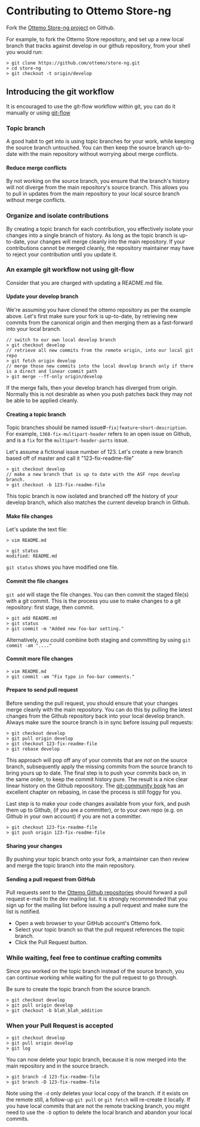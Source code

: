 # Contributing to Ottemo Store-ng

Fork the [Ottemo Store-ng project](http://github.com/ottemo/store-ng) on Github.

For example, to fork the Ottemo Store repository, and set up a new local branch that tracks against develop in our github repository, from your shell you would run:

    > git clone https://github.com/ottemo/store-ng.git
    > cd store-ng
    > git checkout -t origin/develop

## Introducing the git workflow

It is encouraged to use the git-flow workflow within git, you can do it manually or using [git-flow](http://nvie.com/posts/a-successful-git-branching-model)

### Topic branch

A good habit to get into is using topic branches for your work, while keeping the source branch untouched. You can then keep the source branch up-to-date with the main repository without worrying about merge conflicts.

#### Reduce merge conflicts

By not working on the source branch, you ensure that the branch's history will not diverge from the main repository's source branch. This allows you to pull in updates from the main repository to your local source branch without merge conflicts.

### Organize and isolate contributions

By creating a topic branch for each contribution, you effectively isolate your changes into a single branch of history. As long as the topic branch is up-to-date, your changes will merge cleanly into the main repository. If your contributions cannot be merged cleanly, the repository maintainer may have to reject your contribution until you update it.

### An example git workflow not using git-flow

Consider that you are charged with updating a README.md file.

#### Update your develop branch

We're assuming you have cloned the ottemo repository as per the example above. Let's first make sure your fork is up-to-date, by retrieving new commits from the canonical origin and then merging them as a fast-forward into your local branch.


    // switch to our own local develop branch
    > git checkout develop
    // retrieve all new commits from the remote origin, into our local git repo
    > git fetch origin develop
    // merge those new commits into the local develop branch only if there is a direct and linear commit path
    > git merge --ff-only origin/develop

If the merge fails, then your develop branch has diverged from origin. Normally this is not desirable as when you push patches back they may not be able to be applied cleanly.

#### Creating a topic branch

Topic branches should be named issue#-`fix|feature`-`short-description`. For example, `1368-fix-multipart-header` refers to an open issue on Github, and is a `fix` for the `multipart-header-parts` issue.

Let's assume a fictional issue number of 123.  Let's create a new branch based off of master and call it "123-fix-readme-file"

    > git checkout develop
    // make a new branch that is up to date with the ASF repo develop branch.
    > git checkout -b 123-fix-readme-file

This topic branch is now isolated and branched off the history of your develop branch, which also matches the current develop branch in Github.

#### Make file changes

Let's update the text file:

    > vim README.md

    > git status
    modified: README.md

`git status` shows you have modified one file.

#### Commit the file changes

`git add` will stage the file changes. You can then commit the staged file(s) with a git commit. This is the process you use to make changes to a git repository: first stage, then commit.

    > git add README.md
    > git status
    > git commit -m "Added new foo-bar setting."

Alternatively, you could combine both staging and committing by using `git commit -am "...."`

#### Commit more file changes

    > vim README.md
    > git commit -am "Fix typo in foo-bar comments."

#### Prepare to send pull request

Before sending the pull request, you should ensure that your changes merge cleanly with the main repository. You can do this by pulling the latest changes from the Github repository back into your local develop branch. Always make sure the source branch is in sync before issuing pull requests:

    > git checkout develop
    > git pull origin develop
    > git checkout 123-fix-readme-file
    > git rebase develop

This approach will pop off any of your commits that are *not* on the source branch, subsequently apply the missing commits from the source branch to bring yours up to date. The final step is to push your commits back on, in the same order, to keep the commit history pure. The result is a nice clear linear history on the Github repoository. The [git-community book](http://book.git-scm.com/4_rebasing.html) has an excellent chapter on rebasing, in case the process is still foggy for you.

Last step is to make your code changes available from your fork, and push them up to Github, (if you are a committer), or to your own repo (e.g. on Github in your own account) if you are not a committer.

    > git checkout 123-fix-readme-file
    > git push origin 123-fix-readme-file

#### Sharing your changes

By pushing your topic branch onto your fork, a maintainer can then review and merge the topic branch into the main repository.

#### Sending a pull request from GitHub

Pull requests sent to the [Ottemo Github repositories](http://github.com/ottemo) should forward a pull request e-mail to the dev mailing list. It is strongly recommended that you sign up for the mailing list before issuing a pull request and make sure the list is notified.

 * Open a web browser to your GitHub account's Ottemo fork.
 * Select your topic branch so that the pull request references the topic branch.
 * Click the Pull Request button.

### While waiting, feel free to continue crafting commits

Since you worked on the topic branch instead of the source branch, you can continue working while waiting for the pull request to go through.

Be sure to create the topic branch from the source branch.

    > git checkout develop
    > git pull origin develop
    > git checkout -b blah_blah_addition

### When your Pull Request is accepted

    > git checkout develop
    > git pull origin develop
    > git log

You can now delete your topic branch, because it is now merged into the main
repository and in the source branch.

    > git branch -d 123-fix-readme-file
    > git branch -D 123-fix-readme-file

Note using the `-d` only deletes your local copy of the branch.  If it exists on the remote still, a follow-up `git pull` or `git fetch` will re-create it locally. If you have local commits that are not the remote tracking branch, you might need to use the `-D` option to delete the local branch and abandon your local commits.
